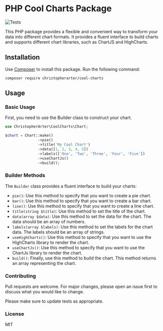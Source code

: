 PHP Cool Charts Package
=======================
![Tests](https://github.com/christopherarter/cool-charts/actions/workflows/ci.yml/badge.svg)

This PHP package provides a flexible and convenient way to transform your data into different chart formats. It provides a fluent interface to build charts and supports different chart libraries, such as ChartJS and HighCharts.

Installation
------------

Use [Composer](https://getcomposer.org/) to install this package. Run the following command:


`composer require christopherarter/cool-charts`

Usage
-----

### Basic Usage

First, you need to use the Builder class to construct your chart.

```php 
use ChristopherArter\CoolCharts\Chart;

$chart = Chart::make()
               ->pie()
               ->title('My Cool Chart')
               ->data([1, 2, 3, 4, 5])
               ->labels(['One', 'Two', 'Three', 'Four', 'Five'])
               ->useChartJs()
               ->build();

```
### Builder Methods

The `Builder` class provides a fluent interface to build your charts:

-   `pie()`: Use this method to specify that you want to create a pie chart.
-   `bar()`: Use this method to specify that you want to create a bar chart.
-   `line()`: Use this method to specify that you want to create a line chart.
-   `title(string $title)`: Use this method to set the title of the chart.
-   `data(array $data)`: Use this method to set the data for the chart. The data should be an array of numbers.
-   `labels(array $labels)`: Use this method to set the labels for the chart data. The labels should be an array of strings.
-   `useHighCharts()`: Use this method to specify that you want to use the HighCharts library to render the chart.
-   `useChartJs()`: Use this method to specify that you want to use the ChartJs library to render the chart.
-   `build()`: Finally, use this method to build the chart. This method returns an array representing the chart.

### Contributing

Pull requests are welcome. For major changes, please open an issue first to discuss what you would like to change.

Please make sure to update tests as appropriate.

### License

MIT